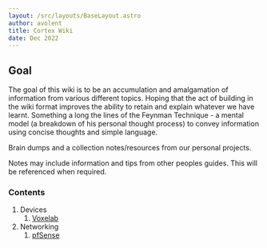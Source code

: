 ```yaml
---
layout: /src/layouts/BaseLayout.astro
author: avolent
title: Cortex Wiki
date: Dec 2022
---
```


<main>
<article>
<div class="abstract">

# Goal
The goal of this wiki is to be an accumulation and amalgamation of information from various different topics. Hoping that the act of building in the wiki format improves the ability to retain and explain whatever we have learnt. Something a long the lines of the Feynman Technique - a mental model (a breakdown of his personal thought process) to convey information using concise thoughts and simple language.

Brain dumps and a collection notes/resources from our personal projects.

Notes may include information and tips from other peoples guides. This will be referenced when required.

</div>

<nav role="navigation" class="toc">

# Contents
1. Devices
    1. [Voxelab](/cortex/devices/voxelab)
1. Networking
    1. [pfSense](/cortex/networking/pfsense)

</nav>
</article>
</main>
